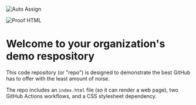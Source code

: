 ![Auto Assign](https://github.com/GIR-TR/demo-repository/actions/workflows/auto-assign.yml/badge.svg)

![Proof HTML](https://github.com/GIR-TR/demo-repository/actions/workflows/proof-html.yml/badge.svg)

# Welcome to your organization's demo respository
This code repository (or "repo") is designed to demonstrate the best GitHub has to offer with the least amount of noise.

The repo includes an `index.html` file (so it can render a web page), two GitHub Actions workflows, and a CSS stylesheet dependency.
